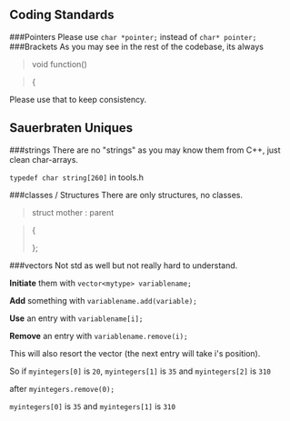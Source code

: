## Coding Standards
###Pointers
Please use `char *pointer;` instead of `char* pointer;`
###Brackets
As you may see in the rest of the codebase, its always 

> void function() 

> { 

Please use that to keep consistency.

## Sauerbraten Uniques

###strings 
There are no "strings" as you may know them from C++, just clean char-arrays. 

`typedef char string[260]` in tools.h 

###classes / Structures
There are only structures, no classes. 

> struct mother : parent 

> {
>
> };

###vectors 
Not std as well but not really hard to understand.

**Initiate** them with `vector<mytype> variablename;`

**Add** something with `variablename.add(variable);`

**Use** an entry with `variablename[i];`

**Remove** an entry with `variablename.remove(i);`

This will also resort the vector (the next entry will take i's position).
 
So if `myintegers[0]` is `20`, `myintegers[1]` is `35` and `myintegers[2]` is `310` 

after `myintegers.remove(0); `

`myintegers[0]` is `35` and `myintegers[1]` is `310`